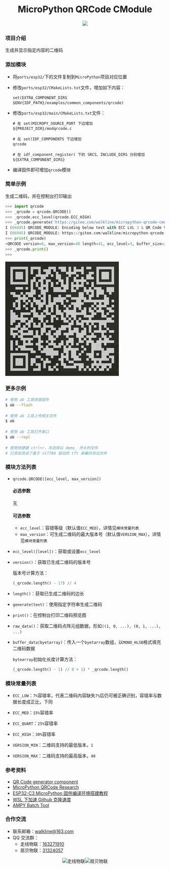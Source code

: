<h1 align="center">MicroPython QRCode CModule</h1>

<p align="center"><img src="https://img.shields.io/badge/Licence-MIT-green.svg?style=for-the-badge" /></p>

### 项目介绍

生成并显示指定内容的二维码

### 添加模块

* 将`ports/esp32/`下的文件复制到`MicroPython`项目对应位置
* 修改`ports/esp32/CMakeLists.txt`文件，增加如下内容：

	```doc
	set(EXTRA_COMPONENT_DIRS $ENV{IDF_PATH}/examples/common_components/qrcode)
	```

* 修改`ports/esp32/main/CMakeLists.txt`文件：

	```doc
	# 在 set(MICROPY_SOURCE_PORT 下边增加
	${PROJECT_DIR}/modqrcode.c

	# 在 set(IDF_COMPONENTS 下边增加
	qrcode

	# 在 idf_component_register( 下的 SRCS、INCLUDE_DIRS 分别增加
	${EXTRA_COMPONENT_DIRS}
	```

* 编译固件即可增加`qrcode`模块

### 简单示例

生成二维码，并在控制台打印输出

```python
>>> import qrcode
>>> _qrcode = qrcode.QRCODE()
>>> _qrcode.ecc_level(qrcode.ECC_HIGH)
>>> _qrcode.generate('https://gitee.com/walkline/micropython-qrcode-cmodule')
I (66945) QRCODE_MODULE: Encoding below text with ECC LVL 3 & QR Code Version 40
I (66945) QRCODE_MODULE: https://gitee.com/walkline/micropython-qrcode-cmodule
>>> print(_qrcode)
<QRCODE version=6, max_version=40 length=41, ecc_level=3, buffer_size=210>
>>> _qrcode.print()
>>>
```

![终端中打印的二维码](./images/screenshot.png)

### 更多示例

```bash
# 使用 ab 工具烧录固件
$ ab --flash

# 使用 ab 工具上传相关文件
$ ab

# 使用 ab 工具打开串口
$ ab --repl

# 使用快捷键 ctrl+r，并选择以 demo_ 开头的文件
# 已添加测试了基于 st7789 驱动的 tft 屏幕的测试文件
```

### 模块方法列表

* `qrcode.QRCODE([ecc_level, max_version])`

	#### 必选参数

	无

	#### 可选参数

	* `ecc_level`：容错等级（默认值`ECC_MED`），详情见`模块常量列表`
	* `max_version`：可生成二维码的最大版本号（默认值`VERSION_MAX`），详情见`模块常量列表`

* `ecc_level([level])`：获取或设置`ecc_level`
* `version()`：获取已生成二维码的版本号

	版本号计算方法：
	```python
	(_qrcode.length() - 17) // 4
	```
* `length()`：获取已生成二维码的边长
* `generate(text)`：使用指定字符串生成二维码
* `print()`：在控制台打印二维码预览图
* `raw_data()`：获取二维码点阵元组数据，形如`((1, 0, ...), (0, 1, ...), ...)`
* `buffer_data(byetarray)`：传入一个`byetarray`数组，以`MONO_HLSB`格式填充二维码数据

	`bytearray`初始化长度计算方法：
	```python
	(_qrcode.length() - 1) // 8 + 1) * _qrcode.length()
	```

### 模块常量列表

* `ECC_LOW`：`7%`容错率，代表二维码内容缺失`7%`后仍可被正确识别，容错率与数据长度成正比，下同
* `ECC_MED`：`15%`容错率
* `ECC_QUART`：`25%`容错率
* `ECC_HIGH`：`30%`容错率

* `VERSION_MIN`：二维码支持的最低版本，`1`
* `VERSION_MAX`：二维码支持的最高版本，`40`

### 参考资料

* [QR Code generator component](https://github.com/espressif/esp-idf/tree/master/examples/common_components/qrcode)
* [MicroPython QRCode Research](https://gitee.com/walkline/micropython-qrcode-research)
* [ESP32-C3 MicroPython 固件编译环境搭建教程](https://gitee.com/walkline/esp32-c3_micropython_firmware)
* [WSL 下加速 Github 克隆速度](https://walkline.wang/blog/archives/263)
* [AMPY Batch Tool](https://gitee.com/walkline/a-batch-tool)

### 合作交流

* 联系邮箱：<walkline@163.com>
* QQ 交流群：
	* 走线物联：[163271910](https://jq.qq.com/?_wv=1027&k=xtPoHgwL)
	* 扇贝物联：[31324057](https://jq.qq.com/?_wv=1027&k=yp4FrpWh)

<p align="center"><img src="https://gitee.com/walkline/WeatherStation/raw/docs/images/qrcode_walkline.png" width="300px" alt="走线物联"><img src="https://gitee.com/walkline/WeatherStation/raw/docs/images/qrcode_bigiot.png" width="300px" alt="扇贝物联"></p>
